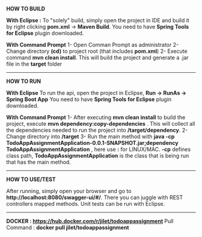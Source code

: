 **HOW TO BUILD** 

**With Eclipse :**
To "solely" build, simply open the project in IDE and build it by right clicking **pom.xml** -> **Maven Build**.
You need to have **Spring Tools for Eclipse** plugin downloaded.


**With Command Prompt**
1- Open Comman Prompt as administrator
2- Change directory **(cd)** to project root (that includes **pom.xml**)
2- Execute command  **mvn clean install**. This will build the project and generate a .jar file in the **target** folder


------------------------------------------------------------------------------------------------------------------------------------------------------------------------


**HOW TO RUN**

**With Eclipse**
To run the api, open the project in Eclipse, **Run -> RunAs -> Spring Boot App**
You need to have **Spring Tools for Eclipse** plugin downloaded.


**With Command Prompt**
1- After executing **mvn clean install** to build the project, execute **mvn dependency:copy-dependencies** . This will collect all the dependencies needed to 
   run the project into **/target/dependency**.
2- Change directory into **/target**
3- Run the main method with **java -cp TodoAppAssignmentApplication-0.0.1-SNAPSHOT.jar;dependency TodoAppAssignmentApplication** , here use **:** for LINUX/MAC.
   **-cp** defines class path, **TodoAppAssignmentApplication** is the class that is being run that has the main method.
   
------------------------------------------------------------------------------------------------------------------------------------------------------------------------
   
   
**HOW TO USE/TEST**
   
   After running, simply open your browser and go to **http://localhost:8080/swagger-ui/#/**. There you can juggle with REST controllers mapped methods.
   Unit tests can be run with Eclipse.
   
------------------------------------------------------------------------------------------------------------------------------------------------------------------------

**DOCKER : https://hub.docker.com/r/jilet/todoappassignment**
  Pull Command : **docker pull jilet/todoappassignment**
